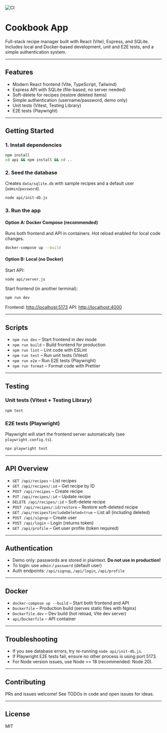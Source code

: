 

![CI](https://github.com/SamiDghim/cookbook-app/actions/workflows/ci.yml/badge.svg)

# Cookbook App

Full-stack recipe manager built with React (Vite), Express, and SQLite. Includes local and Docker-based development, unit and E2E tests, and a simple authentication system.

---

## Features

- Modern React frontend (Vite, TypeScript, Tailwind)
- Express API with SQLite (file-based, no server needed)
- Soft-delete for recipes (restore deleted items)
- Simple authentication (username/password, demo only)
- Unit tests (Vitest, Testing Library)
- E2E tests (Playwright)

---

## Getting Started

### 1. Install dependencies

```bash
npm install
cd api && npm install && cd ..
```

### 2. Seed the database

Creates `data/sqlite.db` with sample recipes and a default user (`admin`/`password`).

```bash
node api/init-db.js
```

### 3. Run the app

#### Option A: Docker Compose (recommended)

Runs both frontend and API in containers. Hot reload enabled for local code changes.

```bash
docker-compose up --build
```

#### Option B: Local (no Docker)

Start API:

```bash
node api/server.js
```

Start frontend (in another terminal):

```bash
npm run dev
```

Frontend: [http://localhost:5173](http://localhost:5173)
API: [http://localhost:4000](http://localhost:4000)

---

## Scripts

- `npm run dev` – Start frontend in dev mode
- `npm run build` – Build frontend for production
- `npm run lint` – Lint code with ESLint
- `npm run test` – Run unit tests (Vitest)
- `npm run e2e` – Run E2E tests (Playwright)
- `npm run format` – Format code with Prettier

---

## Testing

### Unit tests (Vitest + Testing Library)

```bash
npm test
```

### E2E tests (Playwright)

Playwright will start the frontend server automatically (see `playwright.config.ts`).

```bash
npx playwright test
```

---

## API Overview

- `GET /api/recipes` – List recipes
- `GET /api/recipes/:id` – Get recipe by ID
- `POST /api/recipes` – Create recipe
- `PUT /api/recipes/:id` – Update recipe
- `DELETE /api/recipes/:id` – Soft-delete recipe
- `POST /api/recipes/:id/restore` – Restore soft-deleted recipe
- `GET /api/recipes?includeDeleted=true` – List all (including deleted)
- `POST /api/signup` – Create user
- `POST /api/login` – Login (returns token)
- `GET /api/profile` – Get user profile (token required)

---

## Authentication

- Demo only: passwords are stored in plaintext. **Do not use in production!**
- To login: use `admin` / `password` (default user)
- Auth endpoints: `/api/signup`, `/api/login`, `/api/profile`

---

## Docker

- `docker-compose up --build` – Start both frontend and API
- `Dockerfile` – Production build (serves static files with Nginx)
- `Dockerfile.dev` – Dev build (hot reload, Vite dev server)
- `api/Dockerfile` – API container

---

## Troubleshooting

- If you see database errors, try re-running `node api/init-db.js`.
- If Playwright E2E tests fail, ensure no other process is using port 5173.
- For Node version issues, use Node >= 18 (recommended: Node 20).

---

## Contributing

PRs and issues welcome! See TODOs in code and open issues for ideas.

---

## License

MIT

